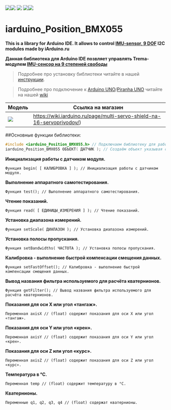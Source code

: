 [![](https://iarduino.ru/img/logo.svg)](https://iarduino.ru)[![](https://wiki.iarduino.ru/img/git-shop.svg?3)](https://iarduino.ru) [![](https://wiki.iarduino.ru/img/git-wiki.svg?2)](https://wiki.iarduino.ru) [![](https://wiki.iarduino.ru/img/git-lesson.svg?2)](https://lesson.iarduino.ru)[![](https://wiki.iarduino.ru/img/git-forum.svg?2)](http://forum.trema.ru)

# iarduino_Position_BMX055

**This is a library for Arduino IDE. It allows to control [IMU-sensor, 9 DOF](https://iarduino.ru/shop/Sensory-Datchiki/imu-9.html) I2C modules made by iArduino.ru**

**Данная библиотека для Arduino IDE позвляет управлять Trema-модулем [IMU-сенсор на 9 степеней свободы](https://iarduino.ru/shop/Sensory-Datchiki/imu-9.html)**

> Подробнее про установку библиотеки читайте в нашей [инструкции](https://wiki.iarduino.ru/page/Installing_librari/).

> Подробнее про подключение к [Arduino UNO](https://iarduino.ru/shop/boards/arduino-uno-r3.html)/[Piranha UNO](https://iarduino.ru/shop/boards/piranha-uno-r3.html) читайте на нашей [wiki](https://wiki.iarduino.ru/page/Trema_IMU9/)

| Модель | Ссылка на магазин |
|--|--|
| ![](https://wiki.iarduino.ru/img/resources/922/922.svg) | https://wiki.iarduino.ru/page/multi-servo-shield-na-16-servoprivodov/) |

##Основные функции библиотеки:

```C++
#include <iarduino_Position_BMX055.h> // Подключаем библиотеку для работы с Trema-модулем IMU 9 DOF.
iarduino_Position_BMX055 ОБЪЕКТ( ДАТЧИК ); // Создаём объект указывая с каким датчиком модуля ему работать.
```

**Инициализация работы с датчиком модуля.**

    Функция begin( [ КАЛИБРОВКА ] ); // Инициализация работы с датчиком модуля.

**Выполнение аппаратного самотестирования.**

    Функция test(); // Выполнение аппаратного самотестирования.

**Чтение показаний.**

    Функция read( [ ЕДИНИЦЫ_ИЗМЕРЕНИЯ ] ); // Чтение показаний.

**Установка диапазона измерений.**

    Функция setScale( ДИАПАЗОН ); // Установка диапазона измерений.

**Установка полосы пропускания.**

    Функция setBandwidths( ЧАСТОТА ); // Установка полосы пропускания.

**Калибровка - выполнение быстрой компенсации смещения данных.**

    Функция setFastOffset(); // Калибровка - выполнение быстрой компенсации смещения данных.

**Вывод названия фильтра используемого для расчёта кватернионов.**

    Функция getFilter(); // Вывод названия фильтра используемого для расчёта кватернионов.

**Показания для оси X или угол «тангаж».**

    Переменная axisX // (float) содержит показания для оси X или угол «тангаж».

**Показания для оси Y или угол «крен».**

    Переменная axisY // (float) содержит показания для оси Y или угол «крен».

**Показания для оси Z или угол «курс».**

    Переменная axisZ // (float) содержит показания для оси Z или угол «курс».

**Температура в °С.**

    Переменная temp // (float) содержит температуру в °С.

**Кватернионы.**

    Переменные q1, q2, q3, q4 // (float) содержат кватернионы.
